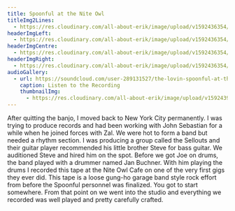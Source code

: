 ```yaml
---
title: Spoonful at the Nite Owl
titleImg2Lines:
  - https://res.cloudinary.com/all-about-erik/image/upload/v1592436354/Archives/02.%20Spoonful%20at%20the%20Nite%20Owl/titleImg2Line_spoonful-nite-owl.png
headerImgLeft:
  - https://res.cloudinary.com/all-about-erik/image/upload/v1592436354/Archives/02.%20Spoonful%20at%20the%20Nite%20Owl/banner-left-spoon4__cropped.jpg
headerImgCentre:
  - https://res.cloudinary.com/all-about-erik/image/upload/v1592436354/Archives/02.%20Spoonful%20at%20the%20Nite%20Owl/banner-center-spoon2_cropped.jpg
headerImgRight:
  - https://res.cloudinary.com/all-about-erik/image/upload/v1592436354/Archives/02.%20Spoonful%20at%20the%20Nite%20Owl/banner-right-spoon5__cropped.jpg
audioGallery:
  - url: https://soundcloud.com/user-289131527/the-lovin-spoonful-at-the-nite-owl/s-qy4rGkyUHAM
    caption: Listen to the Recording
    thumbnailImg:
      - https://res.cloudinary.com/all-about-erik/image/upload/v1592439516/Archives/02.%20Spoonful%20at%20the%20Nite%20Owl/thumbnail-spoon4-cropped.jpg
---
```

After quitting the banjo, I moved back to New York City permanently. I was trying to produce records and had been working with John Sebastian for a while when he joined forces with Zal. We were hot to form a band but needed a rhythm section. I was producing a group called the Sellouts and their guitar player recommended his little brother Steve for bass guitar. We auditioned Steve and hired him on the spot. Before we got Joe on drums, the band played with a drummer named Jan Buchner. With him playing the drums I recorded this tape at the Nite Owl Cafe on one of the very first gigs they ever did. This tape is a loose gung-ho garage band style rock effort from before the Spoonful personnel was finalized. You got to start somewhere. From that point on we went into the studio and everything we recorded was well played and pretty carefully crafted.